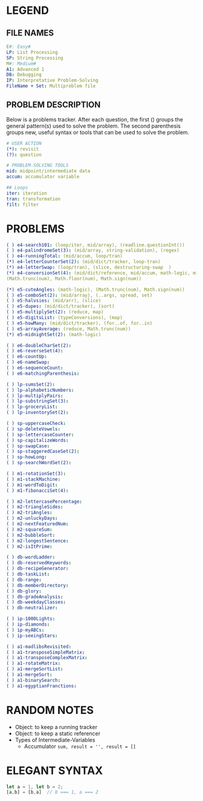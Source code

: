 # LEGEND
<!--==================-->
## FILE NAMES
```yaml
E#: Easy#
LP: List Processing
SP: String Processing
M#: Medium#
A1: Advanced 1
DB: Debugging
IP: Interpretative Problem-Solving
FileName + Set: Multiproblem file
```


## PROBLEM DESCRIPTION
Below is a problems tracker. After each question, the first () groups the
general pattern(s) used to solve the problem. The second parenthesis groups new,
useful syntax or tools that can be used to solve the problem.

```yaml
# USER ACTION
(*): revisit
(?): question

# PROBLEM-SOLVING TOOLS
mid: midpoint/intermediate data
accum: accumulator variable

## Loops
iter: iteration
tran: transformation
filt: filter
```

# PROBLEMS
<!--===================-->
```yaml
( ) e4-search101: (loop/iter, mid/array), (readline.questionInt())
( ) e4-palindromeSet(3): (mid/array, string-validation), (regex)
( ) e4-runningTotal: (mid/accum, loop/tran)
(*) e4-letterCounterSet(2): (mid/dict/tracker, loop-tran)
(*) e4-letterSwap: (loop/tran), (slice, destructuring-swap  )
(*) e4-conversionSet(4): (mid/dict/reference, mid/accum, math-logic, mid/boolean),
(Math.trunc(num), Math.floor(num), Math.sign(num))

(*) e5-cuteAngles: (math-logic), (Math.trunc(num), Math.sign(num))
( ) e5-comboSet(2): (mid/array), (..args, spread, set)
( ) e5-halvsies: (mid/arr), (slice)
( ) e5-dupes: (mid/dict/tracker), (sort)
( ) e5-multiplySet(2): (reduce, map)
( ) e5-digitsList: (typeConversions), (map)
( ) e5-howMany: (mid/dict/tracker), (for..of, for..in)
( ) e5-arrayAverage: (reduce, Math.trunc(num))
(*) e5-midnightSet(2): (math-logic)

( ) e6-doubleCharSet(2):
( ) e6-reverseSet(4):
( ) e6-countUp:
( ) e6-nameSwap:
( ) e6-sequenceCount:
( ) e6-matchingParenthesis:

( ) lp-sumsSet(2):
( ) lp-alphabeticNumbers:
( ) lp-multiplyPairs:
( ) lp-substringSet(3):
( ) lp-groceryList:
( ) lp-inventorySet(2):

( ) sp-uppercaseCheck:
( ) sp-deleteVowels:
( ) sp-lettercaseCounter:
( ) sp-capitalizeWords:
( ) sp-swapCase:
( ) sp-staggeredCaseSet(2):
( ) sp-howLong:
( ) sp-searchWordSet(2):

( ) m1-rotationSet(3):
( ) m1-stackMachine:
( ) m1-wordToDigit:
( ) m1-fibonacciSet(4):

( ) m2-lettercasePercentage:
( ) m2-triangleSides:
( ) m2-triAngles:
( ) m2-unluckyDays:
( ) m2-nextFeaturedNum:
( ) m2-squareSum:
( ) m2-bubbleSort:
( ) m2-longestSentence:
( ) m2-isItPrime:

( ) db-wordLadder:
( ) db-reservedKeywords:
( ) db-recipeGenerator:
( ) db-taskList:
( ) db-range:
( ) db-memberDirectory:
( ) db-glory:
( ) db-gradeAnalysis:
( ) db-weekdayClasses:
( ) db-neutralizer:

( ) ip-1000Lights:
( ) ip-diamonds:
( ) ip-myABCs:
( ) ip-seeingStars:

( ) a1-madlibsRevisited:
( ) a1-transposeSimpleMatrix:
( ) a1-transposeComplexMatrix:
( ) a1-rotateMatrix:
( ) a1-mergeSortList:
( ) a1-mergeSort:
( ) a1-binarySearch:
( ) a1-egyptianFranctions:
```

# RANDOM NOTES
<!--==================-->
- Object: to keep a running tracker
- Object: to keep a static referencer
- Types of Intermediate-Variables
  - Accumulator `sum, result = '', result = []`

# ELEGANT SYNTAX
<!--==================-->
```js [Destructuring Swap]
let a = 1, let b = 2;
[a,b] = [b,a]  // b === 1, a === 2
```

